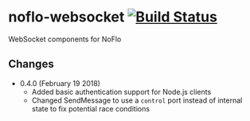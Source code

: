 # noflo-websocket [![Build Status](https://secure.travis-ci.org/noflo/noflo-websocket.png?branch=master)](http://travis-ci.org/noflo/noflo-websocket)

WebSocket components for NoFlo

## Changes

* 0.4.0 (February 19 2018)
  - Added basic authentication support for Node.js clients
  - Changed SendMessage to use a `control` port instead of internal state to fix potential race conditions
